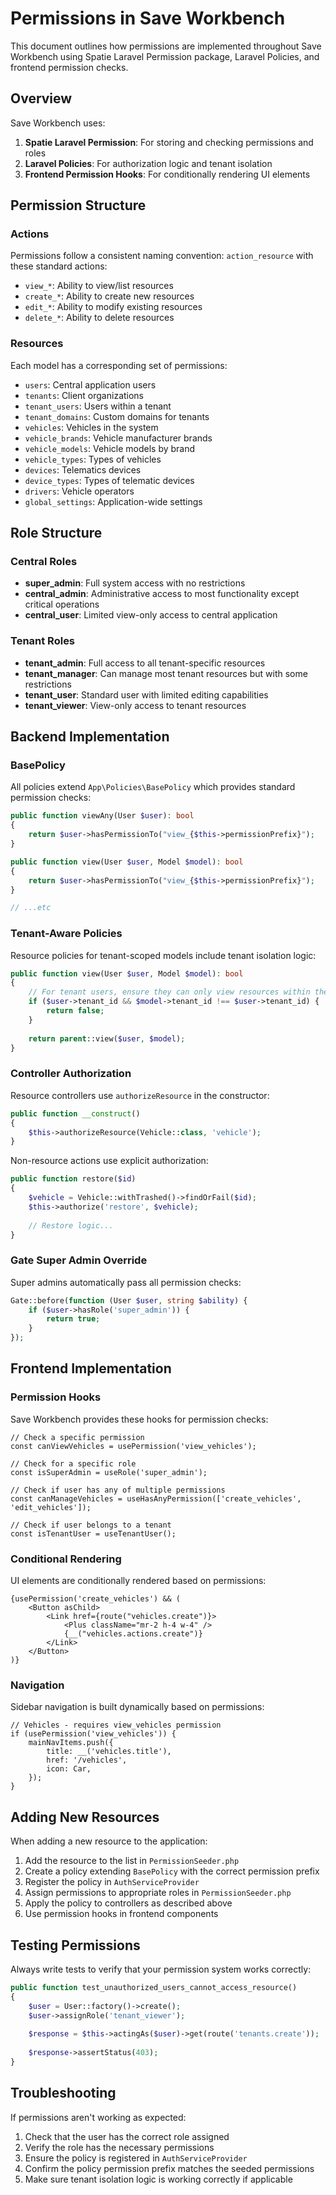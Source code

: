 # Permissions in Save Workbench

This document outlines how permissions are implemented throughout Save Workbench using Spatie Laravel Permission package, Laravel Policies, and frontend permission checks.

## Overview

Save Workbench uses:

1. **Spatie Laravel Permission**: For storing and checking permissions and roles
2. **Laravel Policies**: For authorization logic and tenant isolation
3. **Frontend Permission Hooks**: For conditionally rendering UI elements

## Permission Structure

### Actions

Permissions follow a consistent naming convention: `action_resource` with these standard actions:

- `view_*`: Ability to view/list resources
- `create_*`: Ability to create new resources
- `edit_*`: Ability to modify existing resources
- `delete_*`: Ability to delete resources

### Resources

Each model has a corresponding set of permissions:

- `users`: Central application users
- `tenants`: Client organizations
- `tenant_users`: Users within a tenant
- `tenant_domains`: Custom domains for tenants
- `vehicles`: Vehicles in the system
- `vehicle_brands`: Vehicle manufacturer brands
- `vehicle_models`: Vehicle models by brand
- `vehicle_types`: Types of vehicles
- `devices`: Telematics devices
- `device_types`: Types of telematic devices
- `drivers`: Vehicle operators
- `global_settings`: Application-wide settings

## Role Structure

### Central Roles

- **super_admin**: Full system access with no restrictions
- **central_admin**: Administrative access to most functionality except critical operations
- **central_user**: Limited view-only access to central application

### Tenant Roles

- **tenant_admin**: Full access to all tenant-specific resources
- **tenant_manager**: Can manage most tenant resources but with some restrictions
- **tenant_user**: Standard user with limited editing capabilities
- **tenant_viewer**: View-only access to tenant resources

## Backend Implementation

### BasePolicy

All policies extend `App\Policies\BasePolicy` which provides standard permission checks:

```php
public function viewAny(User $user): bool
{
    return $user->hasPermissionTo("view_{$this->permissionPrefix}");
}

public function view(User $user, Model $model): bool
{
    return $user->hasPermissionTo("view_{$this->permissionPrefix}");
}

// ...etc
```

### Tenant-Aware Policies

Resource policies for tenant-scoped models include tenant isolation logic:

```php
public function view(User $user, Model $model): bool
{
    // For tenant users, ensure they can only view resources within their tenant
    if ($user->tenant_id && $model->tenant_id !== $user->tenant_id) {
        return false;
    }
    
    return parent::view($user, $model);
}
```

### Controller Authorization

Resource controllers use `authorizeResource` in the constructor:

```php
public function __construct()
{
    $this->authorizeResource(Vehicle::class, 'vehicle');
}
```

Non-resource actions use explicit authorization:

```php
public function restore($id)
{
    $vehicle = Vehicle::withTrashed()->findOrFail($id);
    $this->authorize('restore', $vehicle);
    
    // Restore logic...
}
```

### Gate Super Admin Override

Super admins automatically pass all permission checks:

```php
Gate::before(function (User $user, string $ability) {
    if ($user->hasRole('super_admin')) {
        return true;
    }
});
```

## Frontend Implementation

### Permission Hooks

Save Workbench provides these hooks for permission checks:

```tsx
// Check a specific permission
const canViewVehicles = usePermission('view_vehicles');

// Check for a specific role
const isSuperAdmin = useRole('super_admin');

// Check if user has any of multiple permissions
const canManageVehicles = useHasAnyPermission(['create_vehicles', 'edit_vehicles']);

// Check if user belongs to a tenant
const isTenantUser = useTenantUser();
```

### Conditional Rendering

UI elements are conditionally rendered based on permissions:

```tsx
{usePermission('create_vehicles') && (
    <Button asChild>
        <Link href={route("vehicles.create")}>
            <Plus className="mr-2 h-4 w-4" />
            {__("vehicles.actions.create")}
        </Link>
    </Button>
)}
```

### Navigation

Sidebar navigation is built dynamically based on permissions:

```tsx
// Vehicles - requires view_vehicles permission
if (usePermission('view_vehicles')) {
    mainNavItems.push({
        title: __('vehicles.title'),
        href: '/vehicles',
        icon: Car,
    });
}
```

## Adding New Resources

When adding a new resource to the application:

1. Add the resource to the list in `PermissionSeeder.php`
2. Create a policy extending `BasePolicy` with the correct permission prefix
3. Register the policy in `AuthServiceProvider`
4. Assign permissions to appropriate roles in `PermissionSeeder.php` 
5. Apply the policy to controllers as described above
6. Use permission hooks in frontend components

## Testing Permissions

Always write tests to verify that your permission system works correctly:

```php
public function test_unauthorized_users_cannot_access_resource()
{
    $user = User::factory()->create();
    $user->assignRole('tenant_viewer');
    
    $response = $this->actingAs($user)->get(route('tenants.create'));
    
    $response->assertStatus(403);
}
```

## Troubleshooting

If permissions aren't working as expected:

1. Check that the user has the correct role assigned
2. Verify the role has the necessary permissions
3. Ensure the policy is registered in `AuthServiceProvider`
4. Confirm the policy permission prefix matches the seeded permissions
5. Make sure tenant isolation logic is working correctly if applicable 